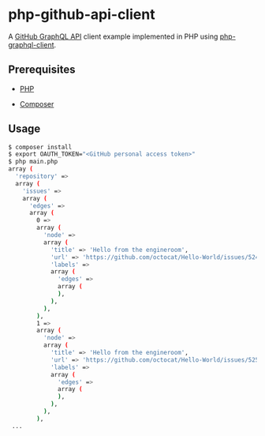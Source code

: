 # php-github-api-client

A [GitHub GraphQL API](https://docs.github.com/en/graphql) client example implemented in PHP using [php-graphql-client](https://github.com/mghoneimy/php-graphql-client).

## Prerequisites

- [PHP](https://www.php.net/)

- [Composer](https://getcomposer.org/)

## Usage

```sh
$ composer install
$ export OAUTH_TOKEN="<GitHub personal access token>"
$ php main.php
array (
  'repository' =>
  array (
    'issues' =>
    array (
      'edges' =>
      array (
        0 =>
        array (
          'node' =>
          array (
            'title' => 'Hello from the engineroom',
            'url' => 'https://github.com/octocat/Hello-World/issues/524',
            'labels' =>
            array (
              'edges' =>
              array (
              ),
            ),
          ),
        ),
        1 =>
        array (
          'node' =>
          array (
            'title' => 'Hello from the engineroom',
            'url' => 'https://github.com/octocat/Hello-World/issues/525',
            'labels' =>
            array (
              'edges' =>
              array (
              ),
            ),
          ),
        ),
 ...
```
